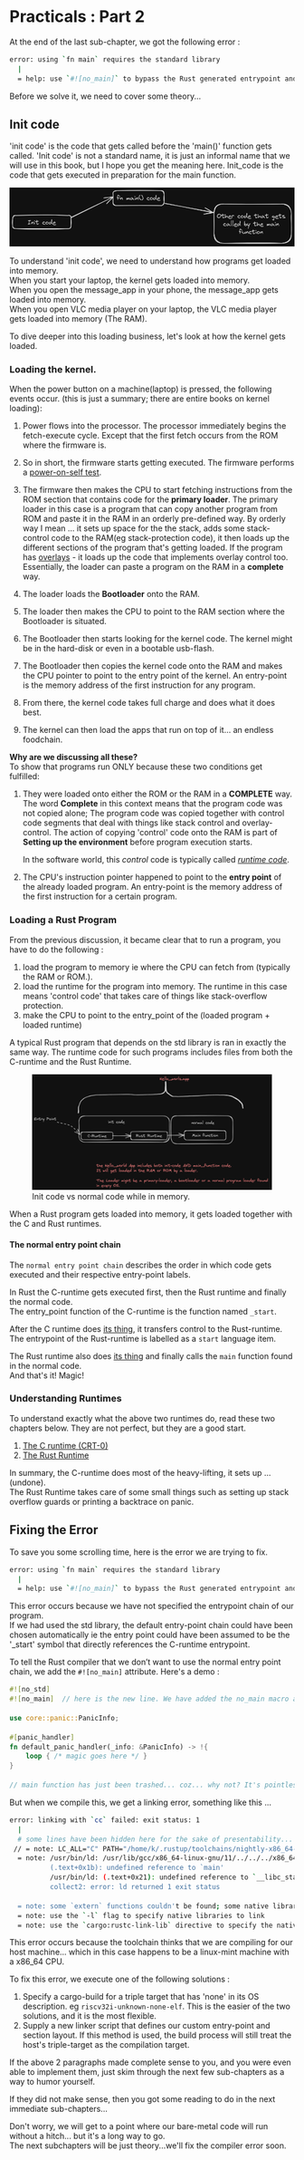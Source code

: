 # Practicals : Part 2

At the end of the last sub-chapter, we got the following error : 
```bash 
error: using `fn main` requires the standard library
  |
  = help: use `#![no_main]` to bypass the Rust generated entrypoint and declare a platform specific entrypoint yourself, usually with `#[no_mangle]`
```  

Before we solve it, we need to cover some theory... 


## Init code 
'init code' is the code that gets called before the 'main()' function gets called. 'Init code' is not a standard name, it is just an informal name that we will use in this book, but I hope you get the meaning here. Init_code is the code that gets executed in preparation for the main function.  

![Alt text](img/init_code_birds_view.png)

To understand 'init code', we need to understand how programs get loaded into memory.  
When you start your laptop, the kernel gets loaded into memory.  
When you open the message_app in your phone, the message_app gets loaded into memory.  
When you open VLC media player on your laptop, the VLC media player gets loaded into memory (The RAM).  

To dive deeper into this loading business, let's look at how the kernel gets loaded.  


### Loading the kernel.  
When the power button on a machine(laptop) is pressed, the following events occur. (this is just a summary; there are entire books on kernel loading): 
1. Power flows into the processor. The processor immediately begins the fetch-execute cycle. Except that the first fetch occurs from the ROM where the firmware is.  

2. So in short, the firmware starts getting executed. The firmware performs a [power-on-self test](https://www.techtarget.com/whatis/definition/POST-Power-On-Self-Test). 

3. The firmware then makes the CPU to start fetching instructions from the ROM section that contains code for the **primary loader**. The primary loader in this case is a program that can copy another program from ROM and paste it in the RAM in an orderly pre-defined way. By orderly way I mean ... it sets up space for the the stack, adds some stack-control code to the RAM(eg stack-protection code), it then loads up the different sections of the program that's getting loaded. If the program has [overlays][overlay-explanation-video] - it loads up the code that implements overlay control too.  
Essentially, the loader can paste a program on the RAM in a **complete** way.  

4. The loader loads the **Bootloader** onto the RAM.  
5. The loader then makes the CPU to point to the RAM section where the Bootloader is situated.  
6. The Bootloader then starts looking for the kernel code. The kernel might be in the hard-disk or even in a bootable usb-flash.    
7. The Bootloader then copies the kernel code onto the RAM and makes the CPU pointer to point to the entry point of the kernel. An entry-point is the memory address of the first instruction for any program.  
8. From there, the kernel code takes full charge and does what it does best.  
9. The kernel can then load the apps that run on top of it... an endless foodchain.  

**Why are we discussing all these?**  
To show that programs run ONLY because these two conditions get fulfilled: 
1. They were loaded onto either the ROM or the RAM in a **COMPLETE** way.  
The word **Complete** in this context means that the program code was not copied alone; The program code was copied together with control code segments that deal with things like stack control and overlay-control. The action of copying 'control' code onto the RAM is part of **Setting up the environment** before program execution starts.  

    In the software world, this *control* code is typically called [*runtime code*](https://en.wikipedia.org/wiki/Runtime_system).  

2. The CPU's instruction pointer happened to point to the **entry point** of the already loaded program. An entry-point is the memory address of the first instruction for a certain program.  

### Loading a Rust Program
From the previous discussion, it became clear that to run a program, you have to do the following :  
1. load the program to memory ie where the CPU can fetch from (typically the RAM or ROM.).
2. load the runtime for the program into memory. The runtime in this case means 'control code' that takes care of things like stack-overflow protection.  
3. make the CPU to point to the entry_point of the (loaded program + loaded runtime)

A typical Rust program that depends on the std library is ran in exactly the same way. The runtime code for such programs includes files from both the C-runtime and the Rust Runtime.  

<figure>
  <img src="./img/init_code_level_2.png" alt="init_code">
  <figcaption>Init code vs normal code while in memory.</figcaption>
</figure>


<!-- This is the **normal entry point chain**. ☝🏼   -->
When a Rust program gets loaded into memory, it gets loaded together with the C and Rust runtimes.  

#### The normal entry point chain
The `normal entry point chain` describes the order in which code gets executed and their respective entry-point labels.  

In Rust the C-runtime gets executed first, then the Rust runtime and finally the normal code.  
The entry_point function of the C-runtime is the function named `_start`.  

After the C runtime does [its thing][the-c-runtime], it transfers control to the Rust-runtime. The entrypoint of the Rust-runtime is labelled as a `start` language item.  

The Rust runtime also does [its thing][the-rust-runtime] and finally calls the `main` function found in the normal code.  
And that's it! Magic!



### Understanding Runtimes

To understand exactly what the above two runtimes do, read these two chapters below. They are not perfect, but they are a good start.  
1. [The C runtime (CRT-0)][the-c-runtime]
2. [The Rust Runtime][the-rust-runtime]

In summary, the C-runtime does most of the heavy-lifting, it sets up ...(undone).  
The Rust Runtime takes care of some small things such as setting up stack overflow guards or printing a backtrace on panic.  

## Fixing the Error  

To save you some scrolling time, here is the error we are trying to fix.  
```bash
error: using `fn main` requires the standard library
  |
  = help: use `#![no_main]` to bypass the Rust generated entrypoint and declare a platform specific entrypoint yourself, usually with `#[no_mangle]`
```  

This error occurs because we have not specified the entrypoint chain of our program.  
If we had used the std library, the default entry-point chain could have been chosen automatically ie the entry point could have been assumed to be the '_start' symbol that directly references the C-runtime entrypoint.  

To tell the Rust compiler that we don’t want to use the normal entry point chain, we add the `#![no_main]` attribute. Here's a demo : 
```rust
#![no_std]
#![no_main]  // here is the new line. We have added the no_main macro attribute

use core::panic::PanicInfo;

#[panic_handler]
fn default_panic_handler(_info: &PanicInfo) -> !{
    loop { /* magic goes here */ }
}

// main function has just been trashed... coz... why not? It's pointless
```

But when we compile this, we get a linking error, something like this ...
```bash
error: linking with `cc` failed: exit status: 1
  |
  # some lines have been hidden here for the sake of presentability...   
 // = note: LC_ALL="C" PATH="/home/k/.rustup/toolchains/nightly-x86_64-unknown-linux-gnu/lib/rustlib/x86_64-unknown-linux-gnu/bin:/home/k/.cargo/bin:/usr/local/sbin:/usr/local/bin:/usr/sbin:/usr/bin:/sbin:/bin:/usr/games:/usr/local/games:/snap/bin" VSLANG="1033" "cc" "-m64" "/tmp/rustcWMxOew/symbols.o" "/home/k/ME/Repos/embedded_tunnel/driver-development-book/driver_code/target/debug/deps/driver_code-4c11dfa3f10db3d0.f20457jvl65bh2w.rcgu.o" "-Wl,--as-needed" "-L" "/home/k/ME/Repos/embedded_tunnel/driver-development-book/driver_code/target/debug/deps" "-L" "/home/k/.rustup/toolchains/nightly-x86_64-unknown-linux-gnu/lib/rustlib/x86_64-unknown-linux-gnu/lib" "-Wl,-Bstatic" "/home/k/.rustup/toolchains/nightly-x86_64-unknown-linux-gnu/lib/rustlib/x86_64-unknown-linux-gnu/lib/librustc_std_workspace_core-9686387289eaa322.rlib" "/home/k/.rustup/toolchains/nightly-x86_64-unknown-linux-gnu/lib/rustlib/x86_64-unknown-linux-gnu/lib/libcore-632ae0f28c5e55ff.rlib" "/home/k/.rustup/toolchains/nightly-x86_64-unknown-linux-gnu/lib/rustlib/x86_64-unknown-linux-gnu/lib/libcompiler_builtins-3166674eacfcf914.rlib" "-Wl,-Bdynamic" "-Wl,--eh-frame-hdr" "-Wl,-z,noexecstack" "-L" "/home/k/.rustup/toolchains/nightly-x86_64-unknown-linux-gnu/lib/rustlib/x86_64-unknown-linux-gnu/lib" "-o" "/home/k/ME/Repos/embedded_tunnel/driver-development-book/driver_code/target/debug/deps/driver_code-4c11dfa3f10db3d0" "-Wl,--gc-sections" "-pie" "-Wl,-z,relro,-z,now" "-nodefaultlibs"
  = note: /usr/bin/ld: /usr/lib/gcc/x86_64-linux-gnu/11/../../../x86_64-linux-gnu/Scrt1.o: in function `_start':
          (.text+0x1b): undefined reference to `main'
          /usr/bin/ld: (.text+0x21): undefined reference to `__libc_start_main'
          collect2: error: ld returned 1 exit status
          
  = note: some `extern` functions couldn't be found; some native libraries may need to be installed or have their path specified
  = note: use the `-l` flag to specify native libraries to link
  = note: use the `cargo:rustc-link-lib` directive to specify the native libraries to link with Cargo (see https://doc.rust-lang.org/cargo/reference/build-scripts.html#cargorustc-link-libkindname)
```

This error occurs because the toolchain thinks that we are compiling for our host machine... which in this case happens to be a linux-mint machine with a x86_64 CPU.  


To fix this error, we execute one of the following solutions :
1. Specify a cargo-build for a triple target that has 'none' in its OS description. eg `riscv32i-unknown-none-elf`. This is the easier of the two solutions, and it is the most flexible.  
2. Supply a new linker script that defines our custom entry-point and section layout. If this method is used, the build process will still treat the host's triple-target as the compilation target.   

If the above 2 paragraphs made complete sense to you, and you were even able to implement them, just skim through the next few sub-chapters as a way to humor yourself.

If they did not make sense, then you got some reading to do in the next immediate sub-chapters...  

Don't worry, we will get to a point where our bare-metal code will run without a hitch... but it's a long way to go.  
The next subchapters will be just theory...we'll fix the compiler error soon.


[overlay-explanation-video]: https://www.youtube.com/watch?v=lWVQsld8hMI
[the-c-runtime]: ../../misc/the_C_runtime.md  
[the-rust-runtime]: ../../misc/the_Rust_runtime.md  
<!-- undone : explain the C runtime in more detail -->
